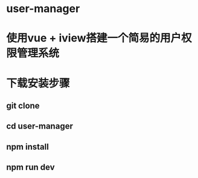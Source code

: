 # user-manager
# 使用vue + iview搭建一个简易的用户权限管理系统
# 下载安装步骤
## git clone 
## cd user-manager
## npm install
## npm run dev
